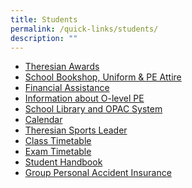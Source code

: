 ```yaml
---
title: Students
permalink: /quick-links/students/
description: ""
---
```

<ul>
<li><a href="/theresian-family/students/theresian-awards" target="">Theresian Awards</a></li>
<li><a href="/theresian-family/students/school-bookshop-uniform-n-pe-attire" target="">School Bookshop, Uniform &amp; PE Attire</a></li>
<li><a href="https://chijsttheresasconvent-moe-edu-sg-admin.cwp.sg/others/home-tab-box/parents/moe-financial-assistance-scheme-fas" target="">Financial Assistance</a></li>
<li><a href="https://chijsttheresasconvent.moe.edu.sg/theresian-family/students/information-about-o-level-pe" target="">Information about O-level PE</a></li>
<li><a href="http://chijsttheresasconvent.spydus.com.sg/cgi-bin/spydus.exe/MSGTRN/OPAC/HOME" target="_blank" rel="noopener">School Library and OPAC System</a></li>
<li><a href="/theresian-family/students/calendar" target="">Calendar</a></li>
<li><a href="/theresian-family/students/theresian-sports-leaders" target="">Theresian Sports Leader</a></li>
<li><a href="/theresian-family/students/class-time-table" target="">Class Timetable</a></li>
<li><a href="https://chijsttheresasconvent-moe-edu-sg-admin.cwp.sg/others/2022-exam-timetable" target="">Exam Timetable</a></li>
<li><a href="/theresian-family/students/student-handbook" target="">Student Handbook</a></li>
<li><a href="https://chijsttheresasconvent-moe-edu-sg-admin.cwp.sg/others/home-tab-box/students/group-personal-accident-gpa-insurance-for-student" target="">Group Personal Accident Insurance</a></li>
</ul>